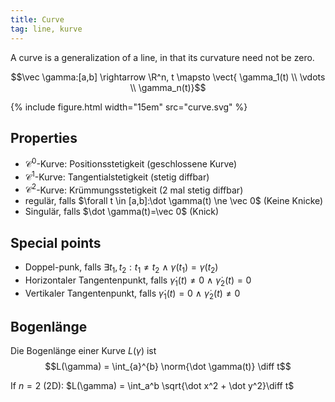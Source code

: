 ```yaml
---
title: Curve
tag: line, kurve
---
```


A curve is a generalization of a line, in that its curvature need not be zero.


$$\vec \gamma:[a,b] \rightarrow \R^n, t \mapsto \vect{ \gamma_1(t) \\ \vdots \\ \gamma_n(t)}$$


{% include figure.html width="15em" src="curve.svg" %}



## Properties

* $\mathcal C^0$-Kurve: Positionsstetigkeit (geschlossene Kurve)
* $\mathcal C^1$-Kurve: Tangentialstetigkeit (stetig diffbar)
* $\mathcal C^2$-Kurve: Krümmungsstetigkeit (2 mal stetig diffbar)
* regulär, falls $\forall t \in [a,b]:\dot \gamma(t) \ne \vec 0$ (Keine Knicke)
* Singulär, falls $\dot \gamma(t)=\vec 0$ (Knick)


## Special points
* Doppel-punk, falls $\exists t_1,t_2:t_1 \ne t_2 \ \land \ \gamma(t_1)=\gamma(t_2)$
* Horizontaler Tangentenpunkt, falls $\dot \gamma_1(t) \ne 0 \ \land \ \dot \gamma_2(t)=0$
* Vertikaler Tangentenpunkt, falls $\dot \gamma_1(t) = 0 \ \land \ \dot \gamma_2(t) \ne 0$


## Bogenlänge
Die Bogenlänge einer Kurve $L(\gamma)$ ist 
$$L(\gamma) = \int_{a}^{b} \norm{\dot \gamma(t)} \diff t$$ 


If $n = 2$ (2D): $L(\gamma) = \int_a^b \sqrt{\dot x^2 + \dot y^2}\diff t$


